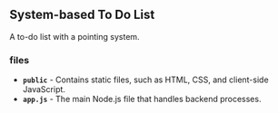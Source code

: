 ## System-based To Do List
A to-do list with a pointing system.

### files
- **`public`** - Contains static files, such as HTML, CSS, and client-side JavaScript.
- **`app.js`** - The main Node.js file that handles backend processes.
